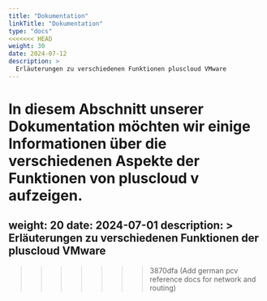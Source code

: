 ```yaml
---
title: "Dokumentation"
linkTitle: "Dokumentation"
type: "docs"
<<<<<<< HEAD
weight: 30
date: 2024-07-12
description: >
  Erläuterungen zu verschiedenen Funktionen pluscloud VMware
---
```


In diesem Abschnitt unserer Dokumentation möchten wir einige Informationen über die verschiedenen Aspekte der Funktionen von pluscloud v aufzeigen.
=======
weight: 20
date: 2024-07-01
description: >
  Erläuterungen zu verschiedenen Funktionen der pluscloud VMware
---
>>>>>>> 3870dfa (Add german pcv reference docs for network and routing)
